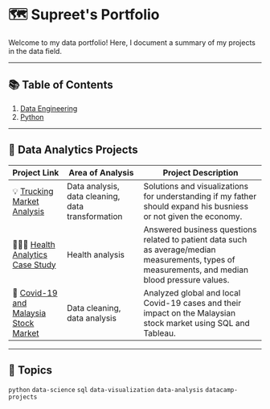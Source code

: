# 🗺 Supreet's Portfolio
Welcome to my data portfolio! Here, I document a summary of my projects in the data field.

---

## 📚 Table of Contents
1. [Data Engineering](#data-analyst-projects)
3. [Python](#python)

---


## 📝 Data Analytics Projects
| Project Link | Area of Analysis | Project Description |
|--------------|------------------|----------------------|
| 💡 [Trucking Market Analysis](https://github.com/SupreetGha/trucking-market-analysis) | Data analysis, data cleaning, data transformation | Solutions and visualizations for understanding if my father should expand his busniess or not given the economy. |
| 👩🏻‍⚕️ [Health Analytics Case Study](#health-analytics-case-study) | Health analysis | Answered business questions related to patient data such as average/median measurements, types of measurements, and median blood pressure values. |
| 🦠 [Covid-19 and Malaysia Stock Market](#covid-19-and-malaysia-stock-market) | Data cleaning, data analysis | Analyzed global and local Covid-19 cases and their impact on the Malaysian stock market using SQL and Tableau. |

---


## 📌 Topics
`python` `data-science` `sql` `data-visualization` `data-analysis` `datacamp-projects`

